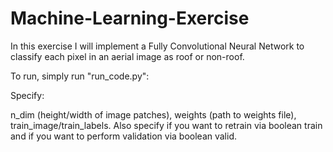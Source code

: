 # Machine-Learning-Exercise
In this exercise I will implement a Fully Convolutional Neural Network to classify each pixel in an aerial image as roof or non-roof.

To run, simply run "run_code.py":

Specify:

n_dim (height/width of image patches), weights (path to weights file), train_image/train_labels. 
Also specify if you want to retrain via boolean train and if you want to perform validation via boolean valid. 
